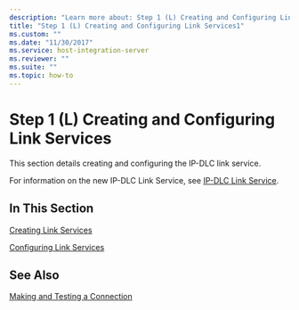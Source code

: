 ```yaml
---
description: "Learn more about: Step 1 (L) Creating and Configuring Link Services"
title: "Step 1 (L) Creating and Configuring Link Services1"
ms.custom: ""
ms.date: "11/30/2017"
ms.service: host-integration-server
ms.reviewer: ""
ms.suite: ""
ms.topic: how-to
---
```

# Step 1 (L) Creating and Configuring Link Services
This section details creating and configuring the IP-DLC link service.
   
  For information on the new IP-DLC Link Service, see [IP-DLC Link Service](./ip-dlc-link-service2.md).  
  
## In This Section  
 [Creating Link Services](../core/creating-link-services1.md)  
  
 [Configuring Link Services](../core/configuring-link-services1.md)  
  
## See Also  
 [Making and Testing a Connection](../core/making-and-testing-a-connection2.md)
